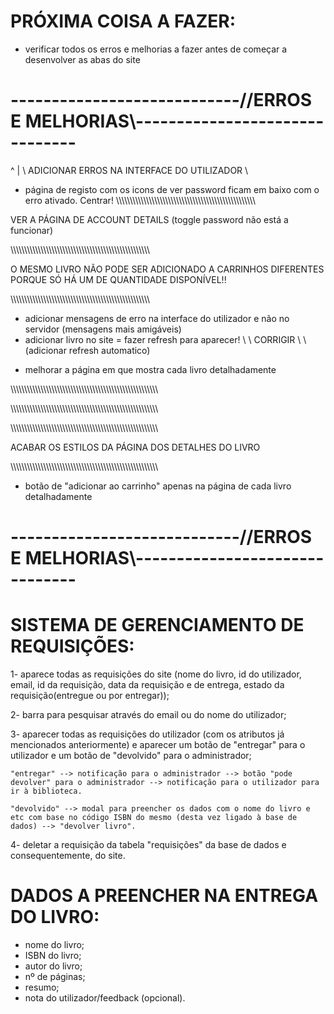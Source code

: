 # PRÓXIMA COISA A FAZER:

<!-- - verificar se já tem o livro no carrinho antes de adicionar para não haver repetições no carrinho -->
- verificar todos os erros e melhorias a fazer antes de começar a desenvolver as abas do site

# ----------------------------//ERROS E MELHORIAS\\-------------------------------

<!-- - Detalhes da conta passa para "detalhes_conta.php" e o arquivo é ".html"
- Inicío sessão numa conta, inicia automaticamente na outra aba na mesma conta (facilmente resolvido, apresento só e apenas numa aba) 
- login com senha errada passa para página à parte ("captar_login.php") --> 
^
|
\\ ADICIONAR ERROS NA INTERFACE DO UTILIZADOR \\
<!-- - slider não carrega a 2ª e a 3ª imagem -->
<!-- - adicionar funcionalidade das atividades feitas pelos utilizadores \\ TESTAR, CORRIGIR E ACABAR \\ -->
<!-- - verificar se já tem o livro no carrinho antes de adicionar para não haver repetições no carrinho 
- só pode ter acesso ao carrinho se tiver sessão iniciada-->
<!-- - logout passa diretamente para a página de login 
- tento entrar manualmente no "index.php", redireciona para o "index_user.php" 
- ao clicar para ver o resumo todo no modal, vai parar a um caminho estanho desconhecido 
- carrinho sem sessão iniciada ainda tem as palavras "registar" e "entrar" nos botões invés dos icons, tanto no user como no admin -->
<!-- - aparece uma mensagem de erro na página de carrinho sem a sessão iniciada -->
<!-- - acertar o slider -->
<!-- - acertar a ordem de aparição dos elementos na página inicial
- footer está acima dos livros -->
- página de registo com os icons de ver password ficam em baixo com o erro ativado. Centrar!
\\\\\\\\\\\\\\\\\\\\\\\\\\\\\\\\\\\\\\\\\\\\\\\\\\\\\\\\\\\\\\\\\\\\\\\\\\\\\\\\\\\\\\\\\\\\\\\\\\\\\\

VER A PÁGINA DE ACCOUNT DETAILS (toggle password não está a funcionar)

\\\\\\\\\\\\\\\\\\\\\\\\\\\\\\\\\\\\\\\\\\\\\\\\\\\\\\\\\\\\\\\\\\\\\\\\\\\\\\\\\\\\\\\\\\\\\\\\\\\\\\

O MESMO LIVRO NÃO PODE SER ADICIONADO A CARRINHOS DIFERENTES PORQUE SÓ HÁ UM DE QUANTIDADE DISPONÍVEL!!

\\\\\\\\\\\\\\\\\\\\\\\\\\\\\\\\\\\\\\\\\\\\\\\\\\\\\\\\\\\\\\\\\\\\\\\\\\\\\\\\\\\\\\\\\\\\\\\\\\\\\\
<!-- - utilizador sem sessão iniciada tem de ter uma mensagem no carrinho ("Inicie sessão para ver o seu carrinho") -->
<!-- - "index.php" sem sessão iniciada ainda está com a palavra "registar" invés do icon -->
<!-- - "index.php" -> carrinho -> home -> "index_user.php"! \\ \\ CORRIGIR \\ \\  -->
- adicionar mensagens de erro na interface do utilizador e não no servidor (mensagens mais amigáveis)
- adicionar livro no site = fazer refresh para aparecer! \\ \\ CORRIGIR \\ \\ (adicionar refresh automatico)
<!-- - criar sidebar para o carrinho, para quando passar o mouse por cima, aparecer um sidebar do lado direito da tela com os livros que estão no carrinho -->
- melhorar a página em que mostra cada livro detalhadamente

\\\\\\\\\\\\\\\\\\\\\\\\\\\\\\\\\\\\\\\\\\\\\\\\\\\\\\\\\\\\\\\\\\\\\\\\\\\\\\\\\\\\\\\\\\\\\\\\\\\\\\\\\\\\

<!-- ## O BOTÃO "REMOVER LIVRO" NÃO ESTÁ A REMOVER DA BASE DE DADOS! CORRIGE ISSO AGORA!!!!!! -->

\\\\\\\\\\\\\\\\\\\\\\\\\\\\\\\\\\\\\\\\\\\\\\\\\\\\\\\\\\\\\\\\\\\\\\\\\\\\\\\\\\\\\\\\\\\\\\\\\\\\\\\\\\\\

\\\\\\\\\\\\\\\\\\\\\\\\\\\\\\\\\\\\\\\\\\\\\\\\\\\\\\\\\\\\\\\\\\\\\\\\\\\\\\\\\\\\\\\\\\\\\\\\\\\\\\\\\\\\

ACABAR OS ESTILOS DA PÁGINA DOS DETALHES DO LIVRO 

\\\\\\\\\\\\\\\\\\\\\\\\\\\\\\\\\\\\\\\\\\\\\\\\\\\\\\\\\\\\\\\\\\\\\\\\\\\\\\\\\\\\\\\\\\\\\\\\\\\\\\\\\\\\
<!-- - "detalhes_conta.php" não tem icon do home -->
<!-- - "detalhes_conta.php" ainda está com os artigos entre "()" -->
<!-- - "detalhes_conta.php" não mostra a quantidade de artigos -->
<!-- - só pode adicionar livro ao site se estiver logado como administrador -->
<!-- - melhorar a aparência do slider -->
- botão de "adicionar ao carrinho" apenas na página de cada livro detalhadamente
<!-- - acertar o header com a cena da percentagem adicionada -->





# ----------------------------//ERROS E MELHORIAS\\-------------------------------

# SISTEMA DE GERENCIAMENTO DE REQUISIÇÕES: 

1- aparece todas as requisições do site (nome do livro, id do utilizador, email, id da requisição, data da requisição e de entrega, estado da requisição(entregue ou por entregar));

2- barra para pesquisar através do email ou do nome do utilizador;

3- aparecer todas as requisições do utilizador (com os atributos já mencionados anteriormente) e aparecer um botão de "entregar" para o utilizador e um botão de "devolvido" para o administrador;

    "entregar" --> notificação para o administrador --> botão "pode devolver" para o administrador --> notificação para o utilizador para ir à biblioteca.

    "devolvido" --> modal para preencher os dados com o nome do livro e etc com base no código ISBN do mesmo (desta vez ligado à base de dados) --> "devolver livro".

4- deletar a requisição da tabela "requisições" da base de dados e consequentemente, do site.

# DADOS A PREENCHER NA ENTREGA DO LIVRO:

- nome do livro;
- ISBN do livro;
- autor do livro;
- nº de páginas;
- resumo;
- nota do utilizador/feedback (opcional).